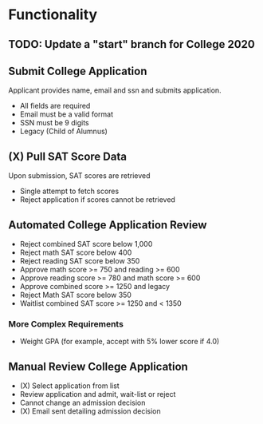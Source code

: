 # Functionality

## TODO: Update a "start" branch for College 2020

## Submit College Application

Applicant provides name, email and ssn and submits application.

- All fields are required
- Email must be a valid format
- SSN must be 9 digits
- Legacy (Child of Alumnus)

## (X) Pull SAT Score Data

Upon submission, SAT scores are retrieved

- Single attempt to fetch scores
- Reject application if scores cannot be retrieved

## Automated College Application Review

- Reject combined SAT score below 1,000
- Reject math SAT score below 400
- Reject reading SAT score below 350
- Approve math score >= 750 and reading >= 600
- Approve reading score >= 780 and math score >= 600
- Approve combined score >= 1250 and legacy
- Reject Math SAT score below 350
- Waitlist combined SAT score >= 1250 and < 1350

### More Complex Requirements

- Weight GPA (for example, accept with 5% lower score if 4.0)

## Manual Review College Application

- (X) Select application from list
- Review application and admit, wait-list or reject
- Cannot change an admission decision
- (X) Email sent detailing admission decision
